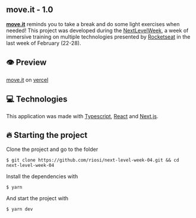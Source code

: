 ## move.it - 1.0

**[move.it](https://nlw04-moveit.vercel.app/)** reminds you to take a break and do some light exercises when needed! This project was developed during the  [NextLevelWeek](https://nextlevelweek.com/), a week of immersive training  on multiple technologies presented by  [Rocketseat](https://github.com/Rocketseat) in the last week of February (22-28). 

## :eye: Preview

[move.it](https://nlw04-moveit.vercel.app/) on [vercel](https://vercel.com)



## :computer: Technologies

This application was made with [Typescript](https://www.typescriptlang.org/), [React](https://reactjs.org/) and [Next.js](https://nextjs.org/).



## :fire: Starting the project 

Clone the project and go to the folder 

`$ git clone https://github.com/riosi/next-level-week-04.git && cd next-level-week-04`

Install the dependencies with

`$ yarn`

And start the project with

`$ yarn dev`



